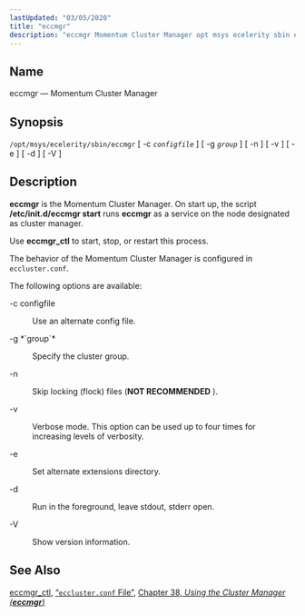 ```yaml
---
lastUpdated: "03/05/2020"
title: "eccmgr"
description: "eccmgr Momentum Cluster Manager opt msys ecelerity sbin eccmgr c configfile g group n v e d V eccmgr is the Momentum Cluster Manager On start up the script etc init d eccmgr start runs eccmgr as a service on the node designated as cluster manager Use eccmgr ctl to..."
---
```


<a name="executable.eccmgr"></a> 
## Name

eccmgr — Momentum Cluster Manager

## Synopsis

`/opt/msys/ecelerity/sbin/eccmgr` [ -c *`configfile`* ] [ -g *`group`* ] [ -n ] [ -v ] [ -e ] [ -d ] [ -V ]

<a name="idp12458880"></a> 
## Description

**eccmgr** is the Momentum Cluster Manager. On start up, the script **/etc/init.d/eccmgr start**       runs **eccmgr** as a service on the node designated as cluster manager.

Use **eccmgr_ctl** to start, stop, or restart this process.

The behavior of the Momentum Cluster Manager is configured in `eccluster.conf`.

The following options are available:

<dl class="variablelist">

<dt>-c configfile</dt>

<dd>

Use an alternate config file.

</dd>

<dt>-g *`group`*</dt>

<dd>

Specify the cluster group.

</dd>

<dt>-n</dt>

<dd>

Skip locking (flock) files (**NOT RECOMMENDED** ).

</dd>

<dt>-v</dt>

<dd>

Verbose mode. This option can be used up to four times for increasing levels of verbosity.

</dd>

<dt>-e</dt>

<dd>

Set alternate extensions directory.

</dd>

<dt>-d</dt>

<dd>

Run in the foreground, leave stdout, stderr open.

</dd>

<dt>-V</dt>

<dd>

Show version information.

</dd>

</dl>

<a name="idp12479040"></a> 
## See Also

[eccmgr_ctl](/momentum/4/executable/eccmgr-ctl), [“`eccluster.conf` File”](/momentum/4/config/ref-eccluster-conf), [Chapter 38, *Using the Cluster Manager (**eccmgr**)*](cluster.config.operations "Chapter 38. Using the Cluster Manager (eccmgr)")